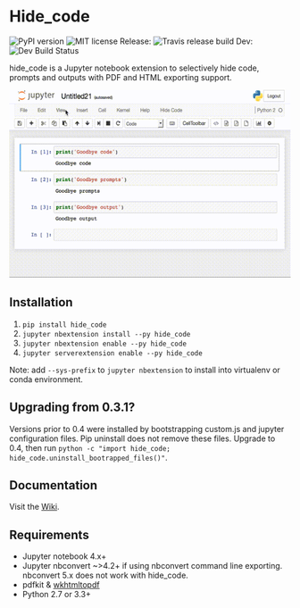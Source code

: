 # Hide_code
![PyPI version](https://badge.fury.io/py/hide_code.svg) ![MIT license](https://img.shields.io/github/license/mashape/apistatus.svg) 
Release: ![Travis release build](https://travis-ci.org/kirbs-/hide_code.svg?branch=master) Dev: ![Dev Build Status](https://travis-ci.org/kirbs-/hide_code.svg?branch=dev)

hide_code is a Jupyter notebook extension to selectively hide code, prompts and outputs with PDF and HTML exporting support. 

![demo](/images/demo.gif)

## Installation
1. `pip install hide_code`
2. `jupyter nbextension install --py hide_code`
3. `jupyter nbextension enable --py hide_code`
4. `jupyter serverextension enable --py hide_code`

Note: add `--sys-prefix` to `jupyter nbextension` to install into virtualenv or conda environment.

## Upgrading from 0.3.1?
Versions prior to 0.4 were installed by bootstrapping custom.js and jupyter configuration files. Pip uninstall does not remove these files. Upgrade to 0.4, then run `python -c "import hide_code; hide_code.uninstall_bootrapped_files()"`.

## Documentation
Visit the [Wiki](https://github.com/kirbs-/hide_code/wiki).

## Requirements
* Jupyter notebook 4.x+
* Jupyter nbconvert ~>4.2+ if using nbconvert command line exporting. nbconvert 5.x does not work with hide_code.
* pdfkit & [wkhtmltopdf](http://wkhtmltopdf.org/)
* Python 2.7 or 3.3+
